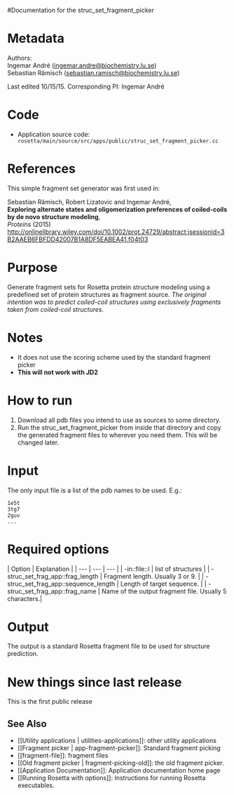 #Documentation for the struc_set_fragment_picker

Metadata
========

Authors:  
Ingemar André (ingemar.andre@biochemistry.lu.se)  
Sebastian Rämisch (sebastian.ramisch@biochemistry.lu.se)  

Last edited 10/15/15. Corresponding PI: Ingemar André

Code 
====

-   Application source code: `        rosetta/main/source/src/apps/public/struc_set_fragment_picker.cc       `

References
==========

This simple fragment set generator was first used in:

Sebastian Rämisch, Robert Lizatovic and Ingemar André,   
**Exploring alternate states and oligomerization preferences of coiled-coils by de novo structure modeling**,  
*Proteins* (2015)  
http://onlinelibrary.wiley.com/doi/10.1002/prot.24729/abstract;jsessionid=3B2AAEB6FBFDD42007B1A8DF5EABEA41.f04t03

Purpose
===========================================

Generate fragment sets for Rosetta protein structure modeling using a predefined set of protein structures as fragment source.
*The original intention was to predict coiled-coil structures using exclusively fragments taken from coiled-coil structures.*  

Notes
======
* It does not use the scoring scheme used by the standard fragment picker
* **This will not work with JD2**

How to run
===========================================
1. Download all pdb files you intend to use as sources to some directory. 
2. Run the struc_set_fragment_picker from inside that directory and copy the generated fragment files to wherever you need them. This will be changed later.

Input
=====
The only input file is a list of the pdb names to be used. E.g.:   
```
1e5t
3tg7
2guv
...
```

Required options
============================================

| Option | Explanation |
| --- | --- | --- |
| -in::file::l <list file>    | list of structures |
| -struc_set_frag_app::frag_length <int> | Fragment length. Usually 3 or 9. |
| -struc_set_frag_app::sequence_length <int> | Length of target sequence. |
| -struc_set_frag_app::frag_name <string> | Name of the output fragment file. Usually 5 characters.|

Output
======
The output is a standard Rosetta fragment file to be used for structure prediction.

New things since last release
=============================

This is the first public release

## See Also

* [[Utility applications | utilities-applications]]: other utility applications
* [[Fragment picker | app-fragment-picker]]: Standard fragment picking
* [[fragment-file]]: fragment files
* [[Old fragment picker | fragment-picking-old]]: the old fragment picker.
* [[Application Documentation]]: Application documentation home page
* [[Running Rosetta with options]]: Instructions for running Rosetta executables.